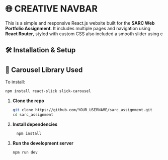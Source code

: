 # 🌐 CREATIVE NAVBAR

This is a simple and responsive React.js website built for the **SARC Web Portfolio Assignment**. It includes multiple pages and navigation using **React Router**, styled with custom CSS also included a smooth slider using c


## 🛠️ Installation & Setup

## 🧩 Carousel Library Used
To install:
```bash
npm install react-slick slick-carousel
```
1. **Clone the repo**
   ```bash
   git clone https://github.com/YOUR_USERNAME/sarc_assignment.git
   cd sarc_assignment
2. **Install dependencies**
  ```bash  
       npm install
  ```
3. **Run the development server**
   ```bash
   npm run dev
   ```



